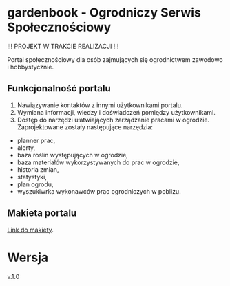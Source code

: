 # gardenbook - Ogrodniczy Serwis Społecznościowy

!!! PROJEKT W TRAKCIE REALIZACJI !!!

Portal społecznościowy dla osób zajmujących się ogrodnictwem zawodowo i hobbystycznie.

## Funkcjonalność portalu

1. Nawiązywanie kontaktów z innymi użytkownikami portalu.
2. Wymiana informacji, wiedzy i doświadczeń pomiędzy użytkownikami.
3. Dostęp do narzędzi ułatwiających zarządzanie pracami w ogrodzie. Zaprojektowane zostały następujące narzędzia:

- planner prac,
- alerty,
- baza roślin występujących w ogrodzie,
- baza materiałów wykorzystywanych do prac w ogrodzie,
- historia zmian,
- statystyki,
- plan ogrodu,
- wyszukiwrka wykonawców prac ogrodniczych w pobliżu.

## Makieta portalu

[Link do makiety](https://xd.adobe.com/view/8eecd93f-2703-4156-4740-d66cea4ff204-f8dd/?fullscreen&hints=off).

# Wersja

v.1.0
